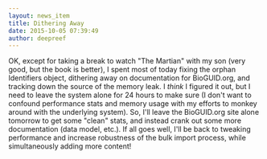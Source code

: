 ```yaml
---
layout: news_item
title: Dithering Away
date: 2015-10-05 07:39:49
author: deepreef
---
```


OK, except for taking a break to watch "The Martian" with my son (very good, but the book is better), I spent most of today fixing the orphan Identifiers object, dithering away on documentation for BioGUID.org, and tracking down the source of the memory leak.  I _think_ I figured it out, but I need to leave the system alone for 24 hours to make sure (I don't want to confound performance stats and memory usage with my efforts to monkey around with the underlying system). So, I'll leave the BioGUID.org site alone tomorrow to get some "clean" stats, and instead crank out some more documentation (data model, etc.).  If all goes well, I'll be back to tweaking performance and increase robustness of the bulk import process, while simultaneously adding more content!
